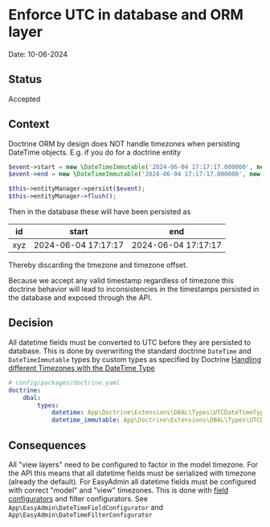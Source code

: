 # Enforce UTC in database and ORM layer

Date: 10-06-2024

## Status

Accepted

## Context

Doctrine ORM by design does NOT handle timezones when persisting DateTime objects. E.g. if you do for a
doctrine entity

```php
$event->start = new \DateTimeImmutable('2024-06-04 17:17:17.000000', new \DateTimeZone('UTC'));
$event->end = new \DateTimeImmutable('2024-06-04 17:17:17.000000', new \DateTimeZone('Europe/Copenhagen'));

$this->entityManager->persist($event);
$this->entityManager->flush();
```

Then in the database these will have been persisted as

| id  | start               | end                 |
|-----|---------------------|---------------------|
| xyz | 2024-06-04 17:17:17 | 2024-06-04 17:17:17 |

Thereby discarding the timezone and timezone offset.

Because we accept any valid timestamp regardless of timezone this doctrine behavior will lead to inconsistencies in the
timestamps persisted in the database and exposed through the API.

## Decision

All datetime fields must be converted to UTC before they are persisted to database. This is done by overwriting the
standard doctrine `DateTime` and `DateTimeImmutable` types by custom types as specified by Doctrine
[Handling different Timezones with the DateTime Type](https://www.doctrine-project.org/projects/doctrine-orm/en/3.2/cookbook/working-with-datetime.html#handling-different-timezones-with-the-datetime-type)

```yaml
# config/packages/doctrine.yaml
doctrine:
    dbal:
        types:
            datetime: App\Doctrine\Extensions\DBAL\Types\UTCDateTimeType
            datetime_immutable: App\Doctrine\Extensions\DBAL\Types\UTCDateTimeImmutableType
```

## Consequences

All "view layers" need to be configured to factor in the model timezone. For the API this means that all datetime fields
must be serialized with timezone (already the default). For EasyAdmin all datetime fields must be configured with
correct "model" and "view" timezones. This is done with [field configurators](https://symfony.com/bundles/EasyAdminBundle/current/fields.html#field-configurators)
and filter configurators. See `App\EasyAdmin\DateTimeFieldConfigurator` and `App\EasyAdmin\DateTimeFilterConfigurator`
